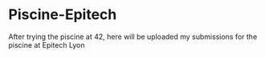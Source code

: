 # Piscine-Epitech

After trying the piscine at 42, here will be uploaded my submissions for the piscine at Epitech Lyon
